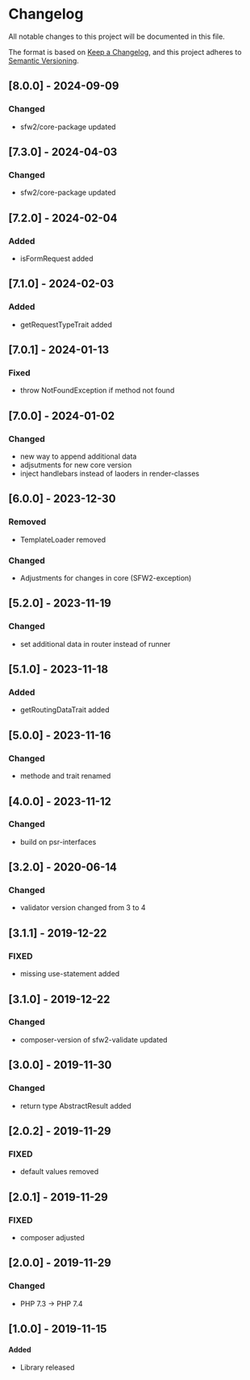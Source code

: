 # Changelog
All notable changes to this project will be documented in this file.

The format is based on [Keep a Changelog](https://keepachangelog.com/en/1.0.0/),
and this project adheres to [Semantic Versioning](https://semver.org/spec/v2.0.0.html).

## [8.0.0] - 2024-09-09
### Changed 
- sfw2/core-package updated

## [7.3.0] - 2024-04-03
### Changed 
- sfw2/core-package updated

## [7.2.0] - 2024-02-04
### Added 
- isFormRequest added 

## [7.1.0] - 2024-02-03
### Added 
- getRequestTypeTrait added 

## [7.0.1] - 2024-01-13
### Fixed 
- throw NotFoundException if method not found 

## [7.0.0] - 2024-01-02
### Changed 
- new way to append additional data
- adjsutments for new core version
- inject handlebars instead of laoders in render-classes

## [6.0.0] - 2023-12-30
### Removed
- TemplateLoader removed
### Changed
- Adjustments for changes in core (SFW2-exception)

## [5.2.0] - 2023-11-19
### Changed
- set additional data in router instead of runner

## [5.1.0] - 2023-11-18
### Added
- getRoutingDataTrait added

## [5.0.0] - 2023-11-16
### Changed
- methode and trait renamed

## [4.0.0] - 2023-11-12
### Changed
- build on psr-interfaces

## [3.2.0] - 2020-06-14
### Changed
- validator version changed from 3 to 4

## [3.1.1] - 2019-12-22
### FIXED
- missing use-statement added

## [3.1.0] - 2019-12-22
### Changed
- composer-version of sfw2-validate updated

## [3.0.0] - 2019-11-30
### Changed
- return type AbstractResult added

## [2.0.2] - 2019-11-29
### FIXED
- default values removed

## [2.0.1] - 2019-11-29
### FIXED
- composer adjusted

## [2.0.0] - 2019-11-29
### Changed
- PHP 7.3 -> PHP 7.4

## [1.0.0] - 2019-11-15
#### Added
- Library released